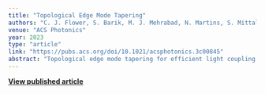 ```yaml
---
title: "Topological Edge Mode Tapering"
authors: "C. J. Flower, S. Barik, M. J. Mehrabad, N. Martins, S. Mittal, M. Hafezi"
venue: "ACS Photonics"
year: 2023
type: "article"
link: "https://pubs.acs.org/doi/10.1021/acsphotonics.3c00845"
abstract: "Topological edge mode tapering for efficient light coupling in photonic systems."
---
```


**[View published article](https://pubs.acs.org/doi/10.1021/acsphotonics.3c00845)**
